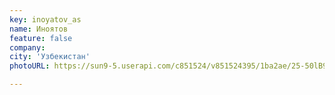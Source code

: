 ```yaml
---
key: inoyatov_as
name: Иноятов
feature: false
company: 
city: 'Узбекистан'
photoURL: https://sun9-5.userapi.com/c851524/v851524395/1ba2ae/25-50lB9T3U.jpg

---
```

